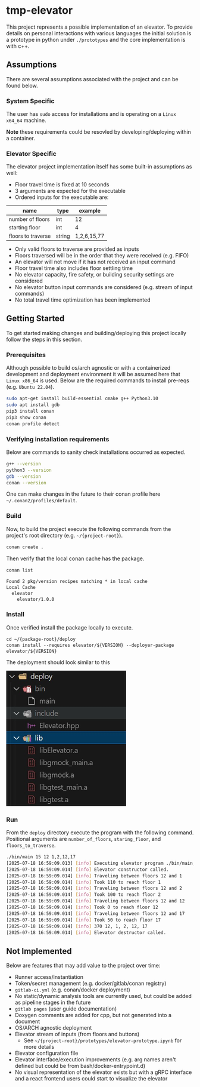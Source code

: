 # tmp-elevator
This project represents a possible implementation of an elevator. To provide 
details on personal interactions with various languages the initial solution 
is a prototype in python under `./prototypes` and the core implementation 
is with c++.

## Assumptions
There are several assumptions associated with the project and can be found below.

### System Specific
The user has `sudo` access for installations and is operating on a `Linux x64_64`
machine. 

**Note** these requirements could be resovled by developing/deploying within a container.

### Elevator Specific
The elevator project implementation itself has some built-in assumptions as well:

- Floor travel time is fixed at 10 seconds
- 3 arguments are expected for the executable
- Ordered inputs for the executable are:

| name | type | example |
| --- | --- | --- |
| number of floors | int | 12 |
| starting floor | int | 4 |
| floors to traverse | string | 1,2,6,15,77 |

- Only valid floors to traverse are provided as inputs
- Floors traversed will be in the order that they were received (e.g. FIFO)
- An elevator will not move if it has not received an input command
- Floor travel time also includes floor settling time
- No elevator capacity, fire safety, or building security settings are considered
- No elevator button input commands are considered (e.g. stream of input commands)
- No total travel time optimization has been implemented

## Getting Started
To get started making changes and building/deploying this project locally follow the steps in this section.

### Prerequisites
Although possible to build os/arch agnostic or with a containerized development
and deployment environment it will be assumed here that `Linux x86_64` is used.
Below are the required commands to install pre-reqs (e.g. `Ubuntu 22.04`).

```bash
sudo apt-get install build-essential cmake g++ Python3.10
sudo apt install gdb
pip3 install conan
pip3 show conan
conan profile detect
```

### Verifying installation requirements
Below are commands to sanity check installations occurred as expected.

```bash
g++ --version
python3 --version
gdb --version
conan --version

```

One can make changes in the future to their conan profile here `~/.conan2/profiles/default`.

### Build
Now, to build the project execute the following commands from the project's root directory (e.g. `~/{project-root}`).

```bash
conan create .
```

Then verify that the local conan cache has the package.

```bash
conan list
```

```log
Found 2 pkg/version recipes matching * in local cache
Local Cache
  elevator
    elevator/1.0.0
```

### Install
Once verified install the package locally to execute.

```
cd ~/{package-root}/deploy 
conan install --requires elevator/${VERSION} --deployer-package elevator/${VERSION}
```

The deployment should look similar to this

![deployment](./files/images/deployment-example.jpg)

### Run
From the `deploy` directory execute the program with the following command. Positional arguments are `number_of_floors`, `staring_floor`, and `floors_to_traverse`.

```bash
./bin/main 15 12 1,2,12,17
[2025-07-18 16:59:09.013] [info] Executing elevator program ./bin/main, params 4
[2025-07-18 16:59:09.014] [info] Elevator constructor called.
[2025-07-18 16:59:09.014] [info] Traveling between floors 12 and 1
[2025-07-18 16:59:09.014] [info] Took 110 to reach floor 1
[2025-07-18 16:59:09.014] [info] Traveling between floors 12 and 2
[2025-07-18 16:59:09.014] [info] Took 100 to reach floor 2
[2025-07-18 16:59:09.014] [info] Traveling between floors 12 and 12
[2025-07-18 16:59:09.014] [info] Took 0 to reach floor 12
[2025-07-18 16:59:09.014] [info] Traveling between floors 12 and 17
[2025-07-18 16:59:09.014] [info] Took 50 to reach floor 17
[2025-07-18 16:59:09.014] [info] 370 12, 1, 2, 12, 17
[2025-07-18 16:59:09.014] [info] Elevator destructor called.
```

## Not Implemented
Below are features that may add value to the project over time:

- Runner access/instantiation
- Token/secret management (e.g. docker/gitlab/conan registry)
- `gitlab-ci.yml` (e.g. conan/docker deployment)
- No static/dynamic analysis tools are currently used, but could be added as pipeline stages in the future
- `gitlab pages` (user guide documentation)
- Doxygen comments are added for cpp, but not generated into a document
- OS/ARCH agnostic deployment
- Elevator stream of inputs (from floors and buttons)
    - See `~/{project-root}/prototypes/elevator-prototype.ipynb` for more details
- Elevator configuration file
- Elevator interface/execution improvements (e.g. arg names aren't defined but could be from bash/docker-entrypoint.d)
- No visual representation of the elevator exists but with a gRPC interface and a react frontend users could start to visualize the elevator
